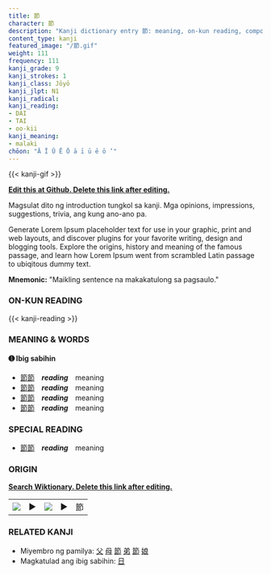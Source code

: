 ```yaml
---
title: 節
character: 節
description: "Kanji dictionary entry 節: meaning, on-kun reading, compounds, origin, related kanji"
content_type: kanji
featured_image: "/節.gif"
weight: 111
frequency: 111
kanji_grade: 9
kanji_strokes: 1
kanji_class: Jōyō
kanji_jlpt: N1
kanji_radical: 
kanji_reading: 
- DAI
- TAI
- oo-kii
kanji_meaning:
- malaki
chōon: "Ā Ī Ū Ē Ō ā ī ū ē ō ’"
---
```

[//]: # (Don't edit the line below. Kanji animated GIF code is automatically generated.)
{{< kanji-gif >}}

[//]: # (Edit below this line.)

**[Edit this at Github. Delete this link after editing.](https://github.com/tim0g/tim/tree/main/content/kanji/節/index.md)**

Magsulat dito ng introduction tungkol sa kanji. Mga opinions, impressions, suggestions, trivia, ang kung ano-ano pa.

Generate Lorem Ipsum placeholder text for use in your graphic, print and web layouts, and discover plugins for your favorite writing, design and blogging tools. Explore the origins, history and meaning of the famous passage, and learn how Lorem Ipsum went from scrambled Latin passage to ubiqitous dummy text.
 
**Mnemonic:** "Maikling sentence na makakatulong sa pagsaulo."

### ON-KUN READING

[//]: # (Don't edit the line below. ON-KUN READING code is automatically generated.)
{{< kanji-reading >}}

### MEANING & WORDS

#### ➊ **Ibig sabihin**
  - [節](../節)[節](../節)　***reading***　meaning
  - [節](../節)[節](../節)　***reading***　meaning
  - [節](../節)[節](../節)　***reading***　meaning
  - [節](../節)[節](../節)　***reading***　meaning

### SPECIAL READING
  - [節](../節)[節](../節)　***reading***　meaning

### ORIGIN

**[Search Wiktionary. Delete this link after editing.](https://wiktionary.org/wiki/節)**
<table class="kanji-table"><tr><td>
<img src="60px-節-bronze.svg.png">
</td><td>▶</td><td>
<img src="60px-節-oracle.svg.png">
</td><td>▶</td>
<td class="kanji-origin">節</td>
</tr></table>

### RELATED KANJI
- Miyembro ng pamilya: [父](../父) [母](../母) [節](../節) [弟](../弟) [節](../節) [娘](../娘)
- Magkatulad ang ibig sabihin: [日](../日)
